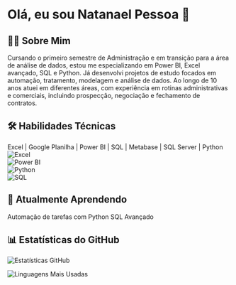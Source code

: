 # Olá, eu sou Natanael Pessoa 👋

## 👨‍💻 Sobre Mim
Cursando o primeiro semestre de Administração e em transição para a área de análise de dados, estou me especializando em Power BI, Excel avançado, SQL e Python. Já desenvolvi projetos de estudo focados em automação, tratamento, modelagem e análise de dados.
Ao longo de 10 anos atuei em diferentes áreas, com experiência em rotinas administrativas e comerciais, incluindo prospecção, negociação e fechamento de contratos.

## 🛠 Habilidades Técnicas
Excel | Google Planilha | Power BI | SQL | Metabase | SQL Server | Python
![Excel](https://img.shields.io/badge/-Excel-217346?logo=microsoft-excel&logoColor=white)  
![Power BI](https://img.shields.io/badge/-Power_BI-F2C811?logo=powerbi&logoColor=black)  
![Python](https://img.shields.io/badge/-Python-3776AB?logo=python&logoColor=white)  
![SQL](https://img.shields.io/badge/-SQL-4479A1?logo=postgresql&logoColor=white)  

## 🌱 Atualmente Aprendendo
Automação de tarefas com Python
SQL Avançado

## 📊 Estatísticas do GitHub

![Estatísticas GitHub](https://github-readme-stats.vercel.app/api?username=Natanael94-Pessoa&show_icons=true&theme=dracula)

![Linguagens Mais Usadas](https://github-readme-stats.vercel.app/api/top-langs/?username=Natanael94-Pessoa&layout=compact&theme=dracula)


<!--
**Natanael94-Pessoa/Natanael94-Pessoa** is a ✨ _special_ ✨ repository because its `README.md` (this file) appears on your GitHub profile.

Here are some ideas to get you started:

- 🔭 I’m currently working on ...
- 🌱 I’m currently learning ...
- 👯 I’m looking to collaborate on ...
- 🤔 I’m looking for help with ...
- 💬 Ask me about ...
- 📫 How to reach me: ...
- 😄 Pronouns: ...
- ⚡ Fun fact: ...
-->
